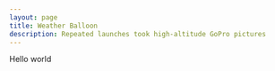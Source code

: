 ```yaml
---
layout: page
title: Weather Balloon
description: Repeated launches took high-altitude GoPro pictures
---
```


Hello world